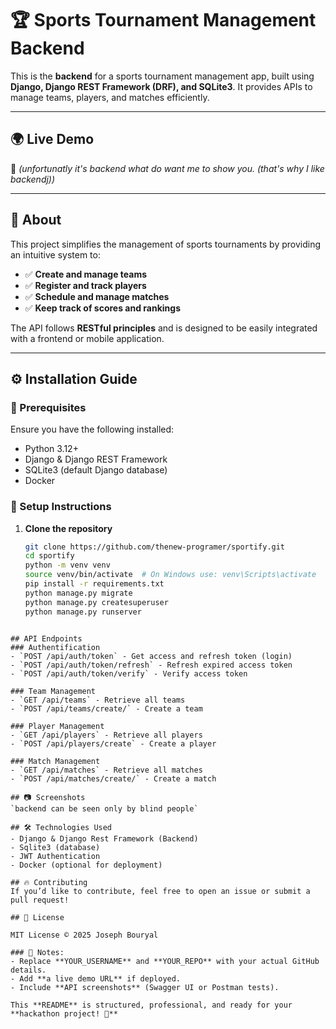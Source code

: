 # 🏆 Sports Tournament Management Backend  

This is the **backend** for a sports tournament management app, built using **Django, Django REST Framework (DRF), and SQLite3**. It provides APIs to manage teams, players, and matches efficiently.  

---

## 🌍 Live Demo  
🚧 *(unfortunatly it's backend what do want me to show you. (that's why I like backendj))*  

---

## 📜 About  

This project simplifies the management of sports tournaments by providing an intuitive system to:  
- ✅ **Create and manage teams**  
- ✅ **Register and track players**  
- ✅ **Schedule and manage matches**  
- ✅ **Keep track of scores and rankings**  

The API follows **RESTful principles** and is designed to be easily integrated with a frontend or mobile application.  

---

## ⚙️ Installation Guide  

### 🔹 Prerequisites  
Ensure you have the following installed:  
- Python 3.12+  
- Django & Django REST Framework  
- SQLite3 (default Django database)  
- Docker

### 🔹 Setup Instructions  

1. **Clone the repository**  
   ```bash
   git clone https://github.com/thenew-programer/sportify.git
   cd sportify
   python -m venv venv
   source venv/bin/activate  # On Windows use: venv\Scripts\activate
   pip install -r requirements.txt
   python manage.py migrate
   python manage.py createsuperuser
   python manage.py runserver
```

## API Endpoints
### Authentification
- `POST /api/auth/token` - Get access and refresh token (login)
- `POST /api/auth/token/refresh` - Refresh expired access token
- `POST /api/auth/token/verify` - Verify access token

### Team Management
- `GET /api/teams` - Retrieve all teams
- `POST /api/teams/create/` - Create a team

### Player Management
- `GET /api/players` - Retrieve all players
- `POST /api/players/create` - Create a player

### Match Management
- `GET /api/matches` - Retrieve all matches
- `POST /api/matches/create/` - Create a match

## 📷 Screenshots
`backend can be seen only by blind people`

## 🛠️ Technologies Used
- Django & Django Rest Framework (Backend)
- Sqlite3 (database)
- JWT Authentication
- Docker (optional for deployment)

## 🔥 Contributing
If you’d like to contribute, feel free to open an issue or submit a pull request!

## 📄 License

MIT License © 2025 Joseph Bouryal

### 📌 Notes:  
- Replace **YOUR_USERNAME** and **YOUR_REPO** with your actual GitHub details.  
- Add **a live demo URL** if deployed.  
- Include **API screenshots** (Swagger UI or Postman tests).  

This **README** is structured, professional, and ready for your **hackathon project! 🚀**
